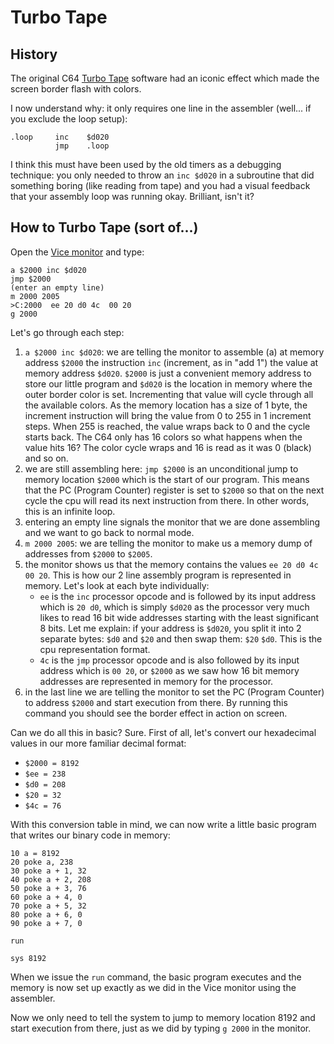 # Turbo Tape

## History

The original C64 [Turbo Tape](https://en.wikipedia.org/wiki/Fast_loader)
software had an iconic effect which made the screen border flash with colors.

I now understand why: it only requires one line in the assembler (well... if
you exclude the loop setup):

```
.loop     inc    $d020
          jmp    .loop
```

I think this must have been used by the old timers as a debugging technique:
you only needed to throw an `inc $d020` in a subroutine that did something
boring (like reading from tape) and you had a visual feedback that your
assembly loop was running okay. Brilliant, isn't it?

## How to Turbo Tape (sort of...)

Open the [Vice
monitor](https://codebase64.org/doku.php?id=base:using_the_vice_monitor) and
type:

```
a $2000 inc $d020
jmp $2000
(enter an empty line)
m 2000 2005
>C:2000  ee 20 d0 4c  00 20
g 2000
```

Let's go through each step:

1. `a $2000 inc $d020`: we are telling the monitor to assemble (a) at memory
   address `$2000` the instruction `inc` (increment, as in "add 1") the value
   at memory address `$d020`. `$2000` is just a convenient memory address to
   store our little program and `$d020` is the location in memory where the
   outer border color is set. Incrementing that value will cycle through all
   the available colors. As the memory location has a size of 1 byte, the
   increment instruction will bring the value from 0 to 255 in 1 increment
   steps. When 255 is reached, the value wraps back to 0 and the cycle starts
   back. The C64 only has 16 colors so what happens when the value hits 16? The
   color cycle wraps and 16 is read as it was 0 (black) and so on.
2. we are still assembling here: `jmp $2000` is an unconditional jump to memory
   location `$2000` which is the start of our program. This means that the PC
   (Program Counter) register is set to `$2000` so that on the next cycle the
   cpu will read its next instruction from there. In other words, this is an
   infinite loop.
3. entering an empty line signals the monitor that we are done assembling and
   we want to go back to normal mode.
4. `m 2000 2005`: we are telling the monitor to make us a memory dump of
   addresses from `$2000` to `$2005`.
5. the monitor shows us that the memory contains the values `ee 20 d0 4c 00
   20`. This is how our 2 line assembly program is represented in memory.
   Let's look at each byte individually:
   - `ee` is the `inc` processor opcode and is followed by its input address
   which is `20 d0`, which is simply `$d020` as the processor very much likes
   to read 16 bit wide addresses starting with the least significant 8 bits.
   Let me explain: if your address is `$d020`, you split it into 2 separate
   bytes: `$d0` and `$20` and then swap them: `$20` `$d0`. This is the cpu
   representation format.
   - `4c` is the `jmp` processor opcode and is also followed by its input
  address which is `00 20`, or `$2000` as we saw how 16 bit memory addresses
  are represented in memory for the processor.  
6. in the last line we are telling the monitor to set the PC (Program Counter)
  to address `$2000` and start execution from there. By running this command
  you should see the border effect in action on screen. 

Can we do all this in basic? Sure. First of all, let's convert our hexadecimal
values in our more familiar decimal format:

- `$2000 = 8192`
- `$ee = 238`
- `$d0 = 208`
- `$20 = 32`
- `$4c = 76`

With this conversion table in mind, we can now write a little basic program
that writes our binary code in memory:

```basic
10 a = 8192
20 poke a, 238
30 poke a + 1, 32
40 poke a + 2, 208
50 poke a + 3, 76
60 poke a + 4, 0
70 poke a + 5, 32
80 poke a + 6, 0
90 poke a + 7, 0

run

sys 8192
```

When we issue the `run` command, the basic program executes and the memory is now
set up exactly as we did in the Vice monitor using the assembler.

Now we only need to tell the system to jump to memory location 8192 and start
execution from there, just as we did by typing `g 2000` in the monitor.
